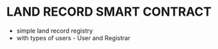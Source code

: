 # LAND RECORD SMART CONTRACT

* simple land record registry
* with types of users - User and Registrar
